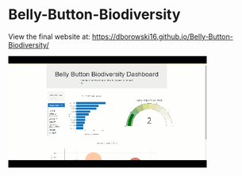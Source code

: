 # Belly-Button-Biodiversity
View the final website at: https://dborowski16.github.io/Belly-Button-Biodiversity/

![UFO Sightings](https://github.com/dborowski16/Belly-Button-Biodiversity/blob/master/static/Images/BBD%20demo.gif?raw=true)
